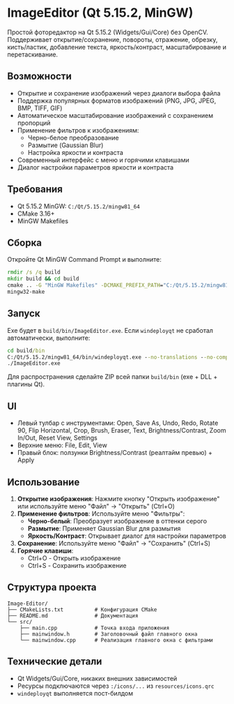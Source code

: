 # ImageEditor (Qt 5.15.2, MinGW)

Простой фоторедактор на Qt 5.15.2 (Widgets/Gui/Core) без OpenCV. Поддерживает открытие/сохранение, повороты, отражение, обрезку, кисть/ластик, добавление текста, яркость/контраст, масштабирование и перетаскивание.

## Возможности

- Открытие и сохранение изображений через диалоги выбора файла
- Поддержка популярных форматов изображений (PNG, JPG, JPEG, BMP, TIFF, GIF)
- Автоматическое масштабирование изображений с сохранением пропорций
- Применение фильтров к изображениям:
  - Черно-белое преобразование
  - Размытие (Gaussian Blur)
  - Настройка яркости и контраста
- Современный интерфейс с меню и горячими клавишами
- Диалог настройки параметров яркости и контраста

## Требования

- Qt 5.15.2 MinGW: `C:/Qt/5.15.2/mingw81_64`
- CMake 3.16+
- MinGW Makefiles

## Сборка

Откройте Qt MinGW Command Prompt и выполните:
```bat
rmdir /s /q build
mkdir build && cd build
cmake .. -G "MinGW Makefiles" -DCMAKE_PREFIX_PATH="C:/Qt/5.15.2/mingw81_64/lib/cmake"
mingw32-make
```

## Запуск

Exe будет в `build/bin/ImageEditor.exe`. Если `windeployqt` не сработал автоматически, выполните:
```bat
cd build/bin
C:/Qt/5.15.2/mingw81_64/bin/windeployqt.exe --no-translations --no-compiler-runtime ImageEditor.exe
./ImageEditor.exe
```

Для распространения сделайте ZIP всей папки `build/bin` (exe + DLL + плагины Qt).

## UI

- Левый тулбар с инструментами: Open, Save As, Undo, Redo, Rotate 90, Flip Horizontal, Crop, Brush, Eraser, Text, Brightness/Contrast, Zoom In/Out, Reset View, Settings
- Верхние меню: File, Edit, View
- Правый блок: ползунки Brightness/Contrast (реалтайм превью) + Apply

## Использование

1. **Открытие изображения**: Нажмите кнопку "Открыть изображение" или используйте меню "Файл" → "Открыть" (Ctrl+O)
2. **Применение фильтров**: Используйте меню "Фильтры":
   - **Черно-белый**: Преобразует изображение в оттенки серого
   - **Размытие**: Применяет Gaussian Blur для размытия
   - **Яркость/Контраст**: Открывает диалог для настройки параметров
3. **Сохранение**: Используйте меню "Файл" → "Сохранить" (Ctrl+S)
4. **Горячие клавиши**:
   - Ctrl+O - Открыть изображение
   - Ctrl+S - Сохранить изображение

## Структура проекта

```
Image-Editor/
├── CMakeLists.txt          # Конфигурация CMake
├── README.md               # Документация
└── src/
    ├── main.cpp            # Точка входа приложения
    ├── mainwindow.h        # Заголовочный файл главного окна
    └── mainwindow.cpp      # Реализация главного окна с фильтрами
```

## Технические детали

- Qt Widgets/Gui/Core, никаких внешних зависимостей
- Ресурсы подключаются через `:/icons/...` из `resources/icons.qrc`
- `windeployqt` выполняется пост-билдом
